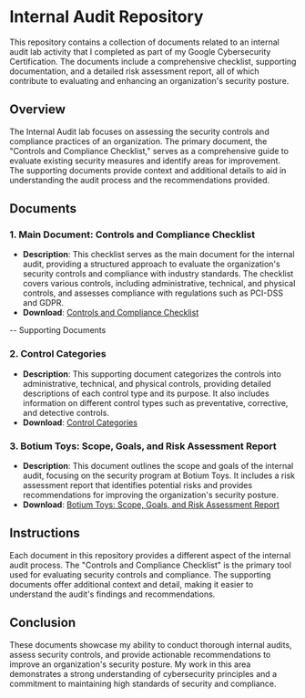 # Internal Audit Repository

This repository contains a collection of documents related to an internal audit lab activity that I completed as part of my Google Cybersecurity Certification. The documents include a comprehensive checklist, supporting documentation, and a detailed risk assessment report, all of which contribute to evaluating and enhancing an organization's security posture.

## Overview

The Internal Audit lab focuses on assessing the security controls and compliance practices of an organization. The primary document, the "Controls and Compliance Checklist," serves as a comprehensive guide to evaluate existing security measures and identify areas for improvement. The supporting documents provide context and additional details to aid in understanding the audit process and the recommendations provided.

## Documents

### 1. Main Document: **Controls and Compliance Checklist**
   - **Description**: This checklist serves as the main document for the internal audit, providing a structured approach to evaluate the organization's security controls and compliance with industry standards. The checklist covers various controls, including administrative, technical, and physical controls, and assesses compliance with regulations such as PCI-DSS and GDPR.
   - **Download**: [Controls and Compliance Checklist](https://github.com/user-attachments/files/16828311/Controls.and.compliance.checklist.pdf)

-- Supporting Documents
### 2. **Control Categories**
   - **Description**: This supporting document categorizes the controls into administrative, technical, and physical controls, providing detailed descriptions of each control type and its purpose. It also includes information on different control types such as preventative, corrective, and detective controls.
   - **Download**: [Control Categories](https://github.com/user-attachments/files/16828313/Control.categories.pdf)


### 3. **Botium Toys: Scope, Goals, and Risk Assessment Report**
   - **Description**: This document outlines the scope and goals of the internal audit, focusing on the security program at Botium Toys. It includes a risk assessment report that identifies potential risks and provides recommendations for improving the organization's security posture.
   - **Download**: [Botium Toys: Scope, Goals, and Risk Assessment Report](https://github.com/user-attachments/files/16828315/Botium.Toys_.Scope.goals.and.risk.assessment.report.pdf)


## Instructions

Each document in this repository provides a different aspect of the internal audit process. The "Controls and Compliance Checklist" is the primary tool used for evaluating security controls and compliance. The supporting documents offer additional context and detail, making it easier to understand the audit's findings and recommendations.

## Conclusion

These documents showcase my ability to conduct thorough internal audits, assess security controls, and provide actionable recommendations to improve an organization's security posture. My work in this area demonstrates a strong understanding of cybersecurity principles and a commitment to maintaining high standards of security and compliance.
